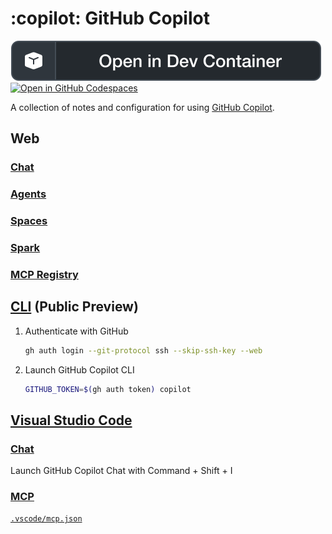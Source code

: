 # :copilot: GitHub Copilot

[![Open in Dev Container](https://raw.githubusercontent.com/ministryofjustice/.devcontainer/refs/heads/main/contrib/badge.svg)](https://vscode.dev/redirect?url=vscode://ms-vscode-remote.remote-containers/cloneInVolume?url=https://github.com/jacobwoffenden/github-copilot) [![Open in GitHub Codespaces](https://github.com/codespaces/badge.svg)](https://codespaces.new/jacobwoffenden/github-copilot)

A collection of notes and configuration for using [GitHub Copilot](https://github.com/features/copilot).

## Web

### [Chat](https://github.com/copilot)

### [Agents](https://github.com/copilot/agents)

### [Spaces](https://github.com/copilot/spaces)

### [Spark](https://github.com/spark)

### [MCP Registry](https://github.com/mcp)

## [CLI](https://github.com/github/copilot-cli) (Public Preview)


1. Authenticate with GitHub

    ```bash
    gh auth login --git-protocol ssh --skip-ssh-key --web
    ```

1. Launch GitHub Copilot CLI

    ```bash
    GITHUB_TOKEN=$(gh auth token) copilot
    ```

## [Visual Studio Code](https://code.visualstudio.com/docs/copilot/overview)

### [Chat](https://code.visualstudio.com/docs/copilot/chat/copilot-chat)

Launch GitHub Copilot Chat with Command + Shift + I

### [MCP](https://code.visualstudio.com/docs/copilot/customization/mcp-servers)

[`.vscode/mcp.json`](.vscode/mcp.json)
